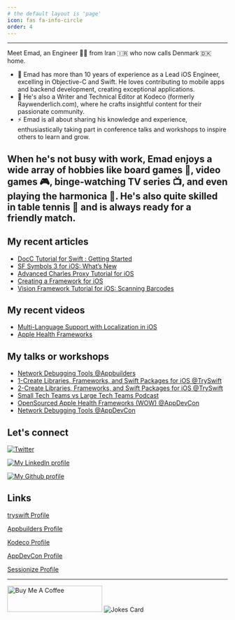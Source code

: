 ```yaml
---
# the default layout is 'page'
icon: fas fa-info-circle
order: 4
---
```


---

Meet Emad, an Engineer 🧑‍💻 from Iran 🇮🇷 who now calls Denmark 🇩🇰 home.

- 🔭 Emad has more than 10 years of experience as a Lead iOS Engineer, excelling in Objective-C and Swift. He loves contributing to mobile apps and backend development, creating exceptional applications.
- 🌱 He's also a Writer and Technical Editor at Kodeco (formerly Raywenderlich.com), where he crafts insightful content for their passionate community.
- ⚡️ Emad is all about sharing his knowledge and experience, enthusiastically taking part in conference talks and workshops to inspire others to learn and grow.

When he's not busy with work, Emad enjoys a wide array of hobbies like board games 🎲, video games 🎮, binge-watching TV series 📺, and even playing the harmonica 🎼. He's also quite skilled in table tennis 🏓 and is always ready for a friendly match.
---

## My recent articles
<!-- BLOG-POST-LIST:START -->
- [DocC Tutorial for Swift : Getting Started](https://www.raywenderlich.com/34919511-docc-tutorial-for-swift-getting-started)
- [SF Symbols 3 for iOS: What’s New](https://www.raywenderlich.com/28867639-sf-symbols-3-for-ios-what-s-new)
- [Advanced Charles Proxy Tutorial for iOS](https://www.raywenderlich.com/22070831-advanced-charles-proxy-tutorial-for-ios)
- [Creating a Framework for iOS](https://www.raywenderlich.com/17753301-creating-a-framework-for-ios)
- [Vision Framework Tutorial for iOS: Scanning Barcodes](https://www.raywenderlich.com/12663654-vision-framework-tutorial-for-ios-scanning-barcodes)
<!-- BLOG-POST-LIST:END -->

## My recent videos
<!-- VIDEOS:START -->
- [Multi-Language Support with Localization in iOS](https://www.raywenderlich.com/20755921-multi-language-support-with-localization-in-ios)
- [Apple Health Frameworks](https://www.kodeco.com/26264549-apple-health-frameworks)
<!-- VIDEOS:END -->

## My talks or workshops
<!-- WORKSHOPS:START -->
- [Network Debugging Tools @Appbuilders](https://appbuilders.ch/#workshops)
- [1-Create Libraries, Frameworks, and Swift Packages for iOS @TrySwift](https://lu.ma/swift-packages)
- [2-Create Libraries, Frameworks, and Swift Packages for iOS @TrySwift](https://lu.ma/swift-frameworks)
- [Small Tech Teams vs Large Tech Teams Podcast](https://open.spotify.com/episode/4KOh3NZSClXOAlXSxJAGGU?si=LLDgGJieSMiFdXQgPQxuRw)
- [OpenSourced Apple Health Frameworks (WOW) @AppDevCon](https://appdevcon.nl/session/opensourced-apple-health-frameworks-wow/)
- [Network Debugging Tools @AppDevCon](https://appdevcon.nl/session/network-debugging-tools/)

<!-- WORKSHOPS:END -->

## Let's connect
[![Twitter](https://img.shields.io/badge/-emadgnia-blue?style=flat&logo=twitter&logoColor=white)](http://twitter.com/emadgnia)

[![My LinkedIn profile](https://img.shields.io/badge/-emadgnia-blue?style=flat&logo=Linkedin&logoColor=white)](https://www.linkedin.com/in/emadgnia/)

[![My Github profile](https://img.shields.io/badge/-emadgnia-blue?style=flat&logo=Github&logoColor=white)](https://github.com/Emadgnia)

## Links
[tryswift Profile](https://www.tryswift.co/world/#emadgnia) 

[Appbuilders Profile](https://appbuilders.ch/) 

[Kodeco Profile](https://www.kodeco.com/u/emadgnia)

[AppDevCon Profile](https://appdevcon.nl/speaker/emad-ghorbaninia/)

[Sessionize Profile](https://sessionize.com/emadgnia)

---

<a href="https://www.buymeacoffee.com/emadgnia" target="_blank"><img src="https://cdn.buymeacoffee.com/buttons/v2/default-blue.png" alt="Buy Me A Coffee" style="height: 60px !important;width: 217px !important;" ></a> ![Jokes Card](https://readme-jokes.vercel.app/api)
